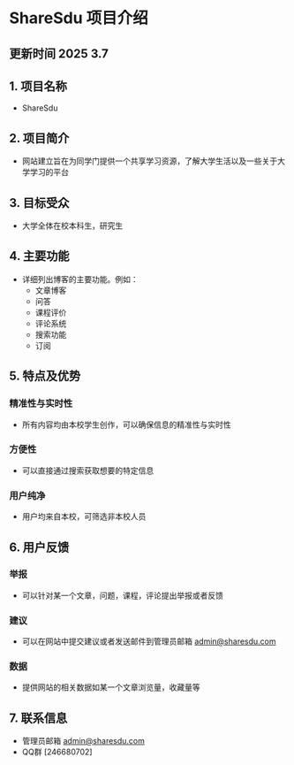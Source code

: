# ShareSdu 项目介绍  
## 更新时间 2025 3.7  
## 1. 项目名称
- ShareSdu

## 2. 项目简介
- 网站建立旨在为同学门提供一个共享学习资源，了解大学生活以及一些关于大学学习的平台  

## 3. 目标受众
- 大学全体在校本科生，研究生  

## 4. 主要功能
- 详细列出博客的主要功能。例如：
  - 文章博客
  - 问答
  - 课程评价  
  - 评论系统  
  - 搜索功能  
  - 订阅  


## 5. 特点及优势
### 精准性与实时性  
- 所有内容均由本校学生创作，可以确保信息的精准性与实时性  
### 方便性  
- 可以直接通过搜索获取想要的特定信息  
### 用户纯净  
- 用户均来自本校，可筛选非本校人员  

## 6. 用户反馈
### 举报
- 可以针对某一个文章，问题，课程，评论提出举报或者反馈  
### 建议  
- 可以在网站中提交建议或者发送邮件到管理员邮箱 admin@sharesdu.com 
### 数据  
- 提供网站的相关数据如某一个文章浏览量，收藏量等  


## 7. 联系信息
- 管理员邮箱  admin@sharesdu.com  
- QQ群 [246680702]  